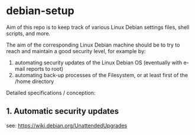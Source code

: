 # debian-setup
Aim of this repo is to keep track of various Linux Debian settings files, shell scripts, and more.

The aim of the corresponding Linux Debian machine should be to try to reach and maintain a good security level, for example by:
1. automating security updates of the Linux Debian OS (eventually with e-mail reports to root) 
2. automating back-up processes of the Filesystem, or at least first of the /home directory 

Detailed specifications / conception:

## 1. Automatic security updates

see: https://wiki.debian.org/UnattendedUpgrades


